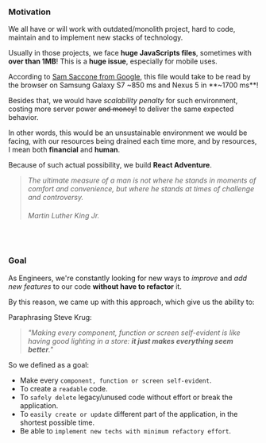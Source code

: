 
### Motivation

We all have or will work with outdated/monolith project, hard to code, maintain and to implement new stacks of technology.

Usually in those projects, we face **huge JavaScripts files**, sometimes with **over than 1MB**! This is a **huge issue**, especially for mobile uses.

According to [Sam Saccone from Google](https://www.youtube.com/watch?v=RWLzUnESylc), this file would take to be read by the browser on Samsung Galaxy S7 ~850 ms and Nexus 5 in **~1700 ms**!

Besides that, we would have *scalability penalty* for such environment, costing more server power ~~and money!~~ to deliver the same expected behavior.

In other words, this would be an unsustainable environment we would be facing, with our resources being drained each time more, and by resources, I mean both **financial** and **human**.

Because of such actual possibility, we build **React Adventure**.

> _The ultimate measure of a man is not where he stands in moments of comfort and convenience, but where he stands at times of challenge and controversy._
> ###### _Martin Luther King Jr._

<br />

### Goal

As Engineers, we're constantly looking for new ways to *improve* and *add new features* to our code **without have to refactor** it.

By this reason, we came up with this approach, which give us the ability to:

Paraphrasing Steve Krug:
> _"Making every component, function or screen self-evident is like having good lighting in a store: **it just makes everything seem better**."_

So we defined as a goal:

* Make every `component, function or screen self-evident`.
* To create a `readable` code.
* To `safely delete` legacy/unused code without effort or break the application.
* To `easily create or update` different part of the application, in the shortest possible time.
* Be able to `implement new techs with minimum refactory effort`.
